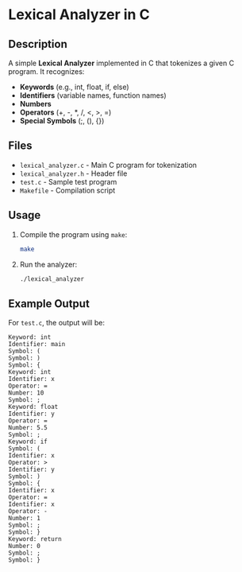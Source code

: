 # Lexical Analyzer in C

## Description
A simple **Lexical Analyzer** implemented in C that tokenizes a given C program. It recognizes:
- **Keywords** (e.g., int, float, if, else)
- **Identifiers** (variable names, function names)
- **Numbers**
- **Operators** (+, -, *, /, <, >, =)
- **Special Symbols** (;, (), {})

## Files
- `lexical_analyzer.c` - Main C program for tokenization
- `lexical_analyzer.h` - Header file
- `test.c` - Sample test program
- `Makefile` - Compilation script

## Usage
1. Compile the program using `make`:
   ```sh
   make
   ```
2. Run the analyzer:
   ```sh
   ./lexical_analyzer
   ```

## Example Output
For `test.c`, the output will be:
```
Keyword: int
Identifier: main
Symbol: (
Symbol: )
Symbol: {
Keyword: int
Identifier: x
Operator: =
Number: 10
Symbol: ;
Keyword: float
Identifier: y
Operator: =
Number: 5.5
Symbol: ;
Keyword: if
Symbol: (
Identifier: x
Operator: >
Identifier: y
Symbol: )
Symbol: {
Identifier: x
Operator: =
Identifier: x
Operator: -
Number: 1
Symbol: ;
Symbol: }
Keyword: return
Number: 0
Symbol: ;
Symbol: }
```
